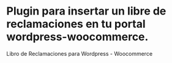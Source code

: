 # Plugin para insertar un libre de reclamaciones en tu portal wordpress-woocommerce.
Libro de Reclamaciones para Wordpress - Woocommerce

